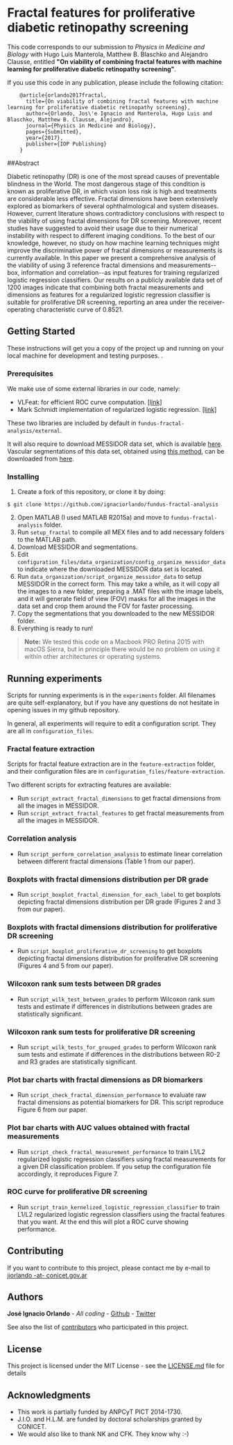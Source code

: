 # Fractal features for proliferative diabetic retinopathy screening

This code corresponds to our submission to *Physics in Medicine and Biology* with Hugo Luis Manterola, Matthew B. Blaschko and Alejandro Clausse, entitled **"On viability of combining fractal features with machine learning for proliferative diabetic retinopathy screening"**.

If you use this code in any publication, please include the following citation:
```
	@article{orlando2017fractal,
	  title={On viability of combining fractal features with machine learning for proliferative diabetic retinopathy screening},
	  author={Orlando, Jos\'e Ignacio and Manterola, Hugo Luis and Blaschko, Matthew B. Clausse, Alejandro},
	  journal={Physics in Medicine and Biology},
	  pages={Submitted},
	  year={2017},
	  publisher={IOP Publishing}
	}
```
##Abstract

Diabetic retinopathy (DR) is one of the most spread causes of preventable blindness in the World. The most dangerous stage of this condition is known as proliferative DR, in which vision loss risk is high and treatments are considerable less effective. Fractal dimensions have been extensively explored as biomarkers of several ophthalmological and system diseases. However, current literature shows contradictory conclusions with respect to the viability of using fractal dimensions for DR screening. Moreover, recent studies have suggested to avoid their usage due to their numerical instability with respect to different imaging conditions. To the best of our knowledge, however, no study on how machine learning techniques might improve the discriminative power of fractal dimensions or measurements is currently available. In this paper we present a comprehensive analysis of the viability of using 3 reference fractal dimensions and measurements--box, information and correlation--as input features for training regularized logistic regression classifiers. Our results on a publicly available data set of 1200 images indicate that combining both fractal measurements and dimensions as features for a regularized logistic regression classifier is suitable for proliferative DR screening, reporting an area under the receiver-operating characteristic curve of 0.8521.


## Getting Started

These instructions will get you a copy of the project up and running on your local machine for development and testing purposes. .

### Prerequisites

We make use of some external libraries in our code, namely:

 - VLFeat: for efficient ROC curve computation. [[link]](https://github.com/vlfeat/vlfeat)
 - Mark Schmidt implementation of regularized logistic regression. [[link]](https://www.cs.ubc.ca/~schmidtm/Software/code.html)

These two libraries are included by default in `fundus-fractal-analysis/external`.

It will also require to download MESSIDOR data set, which is available [here](www.adcis.net/en/Download-Third-Party/Messidor.html). Vascular segmentations of this data set, obtained using [this method](https://github.com/ignaciorlando/fundus-vessel-segmentation-tbme), can be downloaded from [here](https://app.box.com/s/66y5hyvj705lir82ckt89wan693fdb4r).

### Installing

 1. Create a fork of this repository, or clone it by doing:
```
$ git clone https://github.com/ignaciorlando/fundus-fractal-analysis
```
 2. Open MATLAB (I used MATLAB R2015a) and move to `fundus-fractal-analysis` folder.
 3. Run `setup_fractal` to compile all MEX files and to add necessary folders to the MATLAB path.
 4. Download MESSIDOR and segmentations.
 5. Edit `configuration_files/data_organization/config_organize_messidor_data` to indicate where the downloaded MESSIDOR data set is located.
 5. Run `data_organization/script_organize_messidor_data` to setup MESSIDOR in the correct form. This may take a while, as it will copy all the images to a new folder, preparing a .MAT files with the image labels, and it will generate field of view (FOV) masks for all the images in the data set and crop them around the FOV for faster processing.
 6. Copy the segmentations that you downloaded to the new MESSIDOR folder.
 7. Everything is ready to run!

> **Note:** We tested this code on a Macbook PRO Retina 2015 with macOS Sierra, but in principle there would be no problem on using it within other architectures or operating systems.

## Running experiments

Scripts for running experiments is in the `experiments` folder. All filenames are quite self-explanatory, but if you have any questions do not hesitate in opening issues in my github repository.

In general, all experiments will require to edit a configuration script. They are all in `configuration_files`.

### Fractal feature extraction

Scripts for fractal feature extraction are in the `feature-extraction` folder, and their configuration files are in `configuration_files/feature-extraction`.

Two different scripts for extracting features are available:

 - Run `script_extract_fractal_dimensions` to get fractal dimensions from all the images in MESSIDOR.
 - Run `script_extract_fractal_features` to get fractal measurements from all the images in MESSIDOR.

### Correlation analysis

- Run `script_perform_correlation_analysis` to estimate linear correlation between different fractal dimensions (Table 1 from our paper).

### Boxplots with fractal dimensions distribution per DR grade

- Run `script_boxplot_fractal_dimension_for_each_label` to get boxplots depicting fractal dimensions distribution per DR grade (Figures 2 and 3 from our paper).

### Boxplots with fractal dimensions distribution for proliferative DR screening

- Run `script_boxplot_proliferative_dr_screening` to get boxplots depicting fractal dimensions distribution for proliferative DR screening (Figures 4 and 5 from our paper).

### Wilcoxon rank sum tests between DR grades

- Run `script_wilk_test_between_grades` to perform Wilcoxon rank sum tests and estimate if differences in distributions between grades are statistically significant.

### Wilcoxon rank sum tests for proliferative DR screening

- Run `script_wilk_tests_for_grouped_grades` to perform Wilcoxon rank sum tests and estimate if differences in the distributions between R0-2 and R3 grades are statistically significant.

### Plot bar charts with fractal dimensions as DR biomarkers

- Run `script_check_fractal_dimension_performance` to evaluate raw fractal dimensions as potential biomarkers for DR. This script reproduce Figure 6 from our paper.

### Plot bar charts with AUC values obtained with fractal measurements

- Run `script_check_fractal_measurement_performance` to train L1/L2 regularized logistic regression classifiers using fractal measurements for a given DR classification problem. If you setup the configuration file accordingly, it reproduces Figure 7.

### ROC curve for proliferative DR screening

- Run `script_train_kernelized_logistic_regression_classifier` to train L1/L2 regularized logistic regression classifiers using the fractal features that you want. At the end this will plot a ROC curve showing performance.


## Contributing

If you want to contribute to this project, please contact me by e-mail to [jiorlando -at- conicet.gov.ar](mailto:jiorlando@conicet.gov.ar)

## Authors

**José Ignacio Orlando** - *All coding* - [Github](https://github.com/ignaciorlando) - [Twitter](https://twitter.com/ignaciorlando)

See also the list of [contributors](https://github.com/ignaciorlando/fundus-fractal-analysis/graphs/contributors) who participated in this project.

## License

This project is licensed under the MIT License - see the [LICENSE.md](https://github.com/ignaciorlando/fundus-fractal-analysis/LICENSE.md) file for details

## Acknowledgments

* This work is partially funded by ANPCyT PICT 2014-1730.
* J.I.O. and H.L.M. are funded by doctoral scholarships granted by CONICET.
* We would also like to thank NK and CFK. They know why :-)
